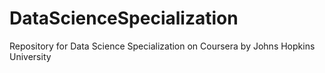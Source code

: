 # DataScienceSpecialization
Repository for Data Science Specialization on Coursera by Johns Hopkins University
